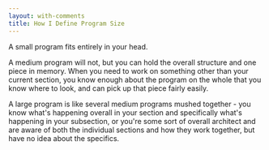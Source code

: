 ```yaml
---
layout: with-comments
title: How I Define Program Size
---
```


A small program fits entirely in your head.

A medium program will not, but you can hold the overall structure and one piece
in memory. When you need to work on something other than your current section,
you know enough about the program on the whole that you know where to look, and
can pick up that piece fairly easily.

A large program is like several medium programs mushed together - you know
what's happening overall in your section and specifically what's happening in
your subsection, or you're some sort of overall architect and are aware of both
the individual sections and how they work together, but have no idea about the
specifics.
